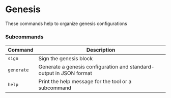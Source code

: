 # Genesis

These commands help to organize genesis configurations

### Subcommands

| Command                                             | Description                                                                                                                        |
|-----------------------------------------------------|------------------------------------------------------------------------------------------------------------------------------------|
| `sign`                         | Sign the genesis block                                                                                                      |
| `generate` | Generate a genesis configuration and standard-output in JSON format                                                                                            |
| `help`                                              | Print the help message for the tool or a subcommand                                                                                |
